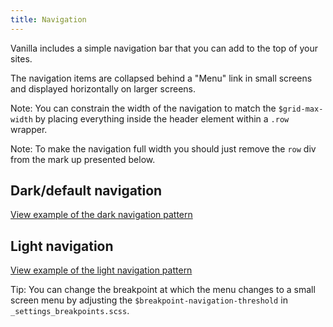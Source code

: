 ```yaml
---
title: Navigation
---
```


Vanilla includes a simple navigation bar that you can add to the top of your
sites.

The navigation items are collapsed behind a "Menu" link in small screens and
displayed horizontally on larger screens.

Note: You can constrain the width of the navigation to match the
`$grid-max-width` by placing everything inside the header element within a
`.row` wrapper.

Note: To make the navigation full width you should just remove the `row` div 
from the mark up presented below.


## Dark/default navigation

<a href="https://vanilla-framework.github.io/vanilla-framework/examples/patterns/navigation/dark/"
    class="js-example">
    View example of the dark navigation pattern
</a>

## Light navigation

<a href="https://vanilla-framework.github.io/vanilla-framework/examples/patterns/navigation/light/"
    class="js-example">
    View example of the light navigation pattern
</a>

Tip: You can change the breakpoint at which the menu changes to a small screen 
menu by adjusting the `$breakpoint-navigation-threshold` in 
`_settings_breakpoints.scss`.
